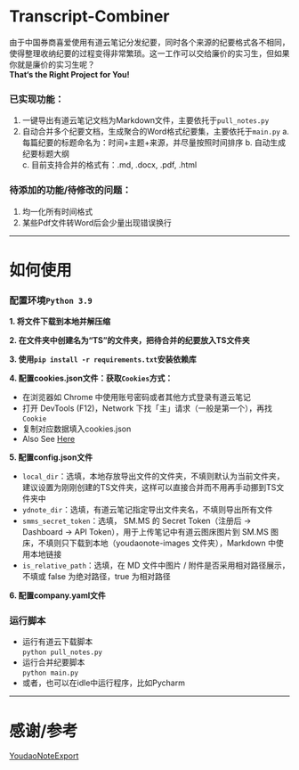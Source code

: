 # Transcript-Combiner
由于中国券商喜爱使用有道云笔记分发纪要，同时各个来源的纪要格式各不相同，使得整理收纳纪要的过程变得非常繁琐。这一工作可以交给廉价的实习生，但如果你就是廉价的实习生呢？  
**That‘s the Right Project for You!**

### 已实现功能：
  1. 一键导出有道云笔记文档为Markdown文件，主要依托于``pull_notes.py``
  2. 自动合并多个纪要文档，生成聚合的Word格式纪要集，主要依托于``main.py``
    a. 每篇纪要的标题命名为：时间+主题+来源，并尽量按照时间排序
    b. 自动生成纪要标题大纲  
    c. 目前支持合并的格式有：.md, .docx, .pdf, .html

### 待添加的功能/待修改的问题：
  1. 均一化所有时间格式  
  2. 某些Pdf文件转Word后会少量出现错误换行
***
# 如何使用
### 配置环境``Python 3.9``  

**1. 将文件下载到本地并解压缩**  
   
**2. 在文件夹中创建名为“TS”的文件夹，把待合并的纪要放入TS文件夹**  
   
**3. 使用``pip install -r requirements.txt``安装依赖库**    

**4. 配置cookies.json文件：获取``Cookies``方式：**  
  - 在浏览器如 Chrome 中使用账号密码或者其他方式登录有道云笔记  
  - 打开 DevTools (F12)，Network 下找「主」请求（一般是第一个），再找``Cookie``  
  - 复制对应数据填入cookies.json  
  - Also See [Here](https://github.com/DeppWang/youdaonote-pull#3%E8%AE%BE%E7%BD%AE%E7%99%BB%E5%BD%95-cookies-%E6%96%87%E4%BB%B6-cookiesjson)

**5. 配置config.json文件**  
- ``local_dir``：选填，本地存放导出文件的文件夹，不填则默认为当前文件夹，建议设置为刚刚创建的TS文件夹，这样可以直接合并而不用再手动挪到TS文件夹中  
- ``ydnote_dir``：选填，有道云笔记指定导出文件夹名，不填则导出所有文件  
- ``smms_secret_token``：选填， SM.MS 的 Secret Token（注册后 -> Dashboard -> API Token），用于上传笔记中有道云图床图片到 SM.MS 图床，不填则只下载到本地（youdaonote-images 文件夹），Markdown 中使用本地链接  
- ``is_relative_path``：选填，在 MD 文件中图片 / 附件是否采用相对路径展示，不填或 false 为绝对路径，true 为相对路径

**6. 配置company.yaml文件**
  
### 运行脚本  
- 运行有道云下载脚本  
``python pull_notes.py``  
- 运行合并纪要脚本  
``python main.py``  
- 或者，也可以在idle中运行程序，比如Pycharm  
***
# 感谢/参考  
[YoudaoNoteExport](https://github.com/DeppWang/youdaonote-pull)

